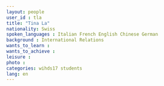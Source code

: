 ```yaml
---
layout: people
user_id : tla
title: "Tina La"
nationality: Swiss
spoken_languages : Italian French English Chinese German
background : International Relations
wants_to_learn :
wants_to_achieve :
leisure :
photo :
categories: wihds17 students
lang: en
---
```

